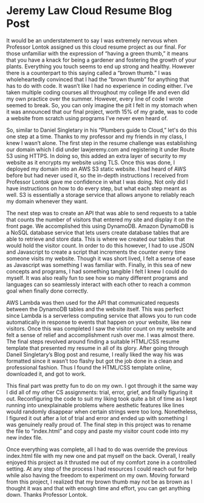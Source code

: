 # Jeremy Law Cloud Resume Blog Post 

It would be an understatement to say I was extremely nervous when Professor Lontok assigned us this cloud resume project as our final. For those unfamiliar with the expression of “having a green thumb,” it means that you have a knack for being a gardener and fostering the growth of your plants. Everything you touch seems to end up strong and healthy. However there is a counterpart to this saying called a “brown thumb.” I was wholeheartedly convinced that I had the “brown thumb” for anything that has to do with code. It wasn’t like I had no experience in coding either. I’ve taken multiple coding courses all throughout my college life and even did my own practice over the summer. However, every line of code I wrote seemed to break. So, you can only imagine the pit I felt in my stomach when it was announced that our final project, worth 15% of my grade, was to code a website from scratch using programs I’ve never even heard of. 

So, similar to Daniel Singletary in his “Plumbers guide to Cloud,” let's do this one step at a time. Thanks to my professor and my friends in my class, I knew I wasn’t alone. The first step in the resume challenge was establishing our domain which I did under lawjeremy.com and registering it under Route 53 using HTTPS. In doing so, this added an extra layer of security to my website as it encrypts my website using TLS. Once this was done, I deployed my domain into an AWS S3 static website. I had heard of AWS before but had never used it, so the in-depth instructions I received from Professor Lontok gave me confidence in what I was doing. Not only did I have instructions on how to do every step, but what each step meant as well. S3 is essentially a storage service that allows anyone to reliably reach my domain whenever they want. 

The next step was to create an API that was able to send requests to a table  that counts the number of visitors that entered my site and display it on the front page. We accomplished this using DynamoDB. Amazon DynamoDB is a NoSQL database service that lets users create database tables that are able to retrieve and store data. This is where we created our tables that would hold the visitor count. In order to do this however, I had to use JSON and Javascript to create a script that increments the counter every time someone visits my website. Though it was short lived, I felt a sense of ease as Javascript was something I was familiar with. Finally, in this sea of new concepts and programs, I had something tangible I felt I knew I could do myself. It was also really fun to see how so many different programs and languages can so seamlessly interact with each other to reach a common goal when finally done correctly. 

AWS Lambda was then used for the API that communicated requests between the DynamoDB tables and the website itself. This was perfect since Lambda is a serverless computing service that allows you to run code automatically in response to events that happen on your website, like new visitors. Once this was completed I saw the visitor count on my website and felt a sense of relief and accomplishment rush over me. I was almost there. The final steps revolved around finding a suitable HTML/CSS resume template that presented my resume in all of its glory. After going through Daneil Singletary’s Blog post and resume, I really liked the way his was formatted since it wasn’t too flashy but got the job done in a clean and professional fashion. Thus I found the HTML/CSS template online, downloaded it, and got to work. 

This final part was pretty fun to do on my own. I got through it the same way I did all of my other CS assignments: trial, error, grief, and finally figuring it out. Reconfiguring the code to suit my liking took quite a bit of time as I kept running into unexplainable problems where aesthetic features like lines would randomly disappear when certain strings were too long. Nonetheless, I figured it out after a lot of trial and error and ended up with something I was genuinely really proud of. The final step in this project was to rename the file to “index.html” and copy and paste my visitor count code into my new index file. 

Once everything was complete, all I had to do was override the previous index.html file with my new one and pat myself on the back. Overall, I really enjoyed this project as it thrusted me out of my comfort zone in a controlled setting. At any step of the process I had resources I could reach out for help while also having the freedom to experiment on my own. Moving forward from this project, I realized that my brown thumb may not be as brown as I thought it was and that with enough time and effort, you can get anything down. Thanks Professor Lontok. 
